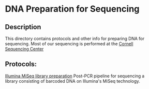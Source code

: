# DNA Preparation for Sequencing

## Description
This directory contains protocols and other info for preparing DNA for sequencing.
Most of our sequencing is performed at the [Cornell Sequencing Center](http://www.biotech.cornell.edu/brc/genomics-facility) 

## Protocols:
[Illumina MiSeq library preparation](./Illumina_MiSeq_library_preparation.md)
	Post-PCR pipeline for sequencing a library consisting of barcoded DNA on Illumina's MiSeq technology.
 

